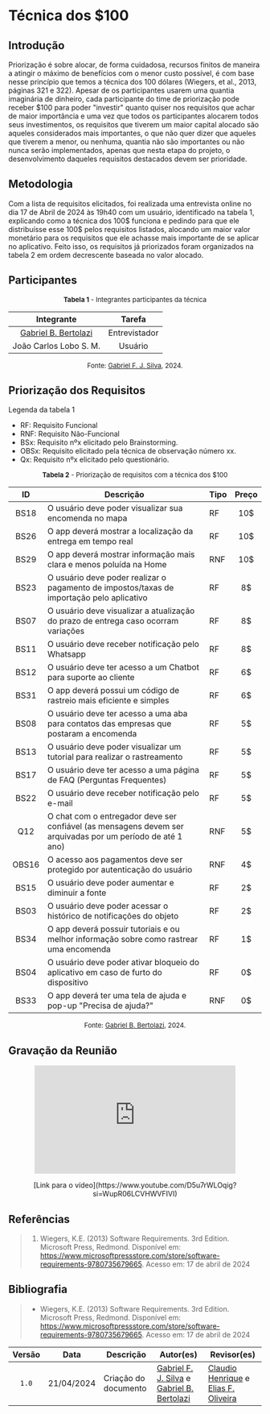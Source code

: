 # Técnica dos $100

## Introdução
Priorização é sobre alocar, de forma cuidadosa, recursos finitos de maneira a atingir o máximo de benefícios com o menor custo possível, é com base nesse princípio que temos a técnica dos 100 dólares (Wiegers, et al., 2013, páginas 321 e 322). Apesar de os participantes usarem uma quantia imaginária de dinheiro, cada participante do time de priorização pode receber $100 para poder "investir" quanto quiser nos requisitos que achar de maior importância e uma vez que todos os participantes alocarem todos seus investimentos, os requisitos que tiverem um maior capital alocado são aqueles considerados mais importantes, o que não quer dizer que aqueles que tiverem a menor, ou nenhuma, quantia não são importantes ou não nunca serão implementados, apenas que nesta etapa do projeto, o desenvolvimento daqueles requisitos destacados devem ser prioridade.

## Metodologia
Com a lista de requisitos elicitados, foi realizada uma entrevista online no dia 17 de Abril de 2024 às 19h40 com um usuário, identificado na tabela 1, explicando como a técnica dos 100$ funciona e pedindo para que ele distribuísse esse 100$ pelos requisitos listados, alocando um maior valor monetário para os requisitos que ele achasse mais importante de se aplicar no aplicativo. Feito isso, os requisitos já priorizados foram organizados na tabela 2 em ordem decrescente baseada no valor alocado.

## Participantes

<center>
<a name="tabelaIntegrantes"></a>
<font size="2"><p>
    <b>Tabela 1</b> - Integrantes participantes da técnica
</p></font>

| Integrante | Tarefa |
|:-:|:-:|
| [Gabriel B. Bertolazi](https://www.github.com/BErtolazi) | Entrevistador |
| João Carlos Lobo S. M. | Usuário |

<font size="2"><p>Fonte: [Gabriel F. J. Silva](https://github.com/MMcLovin), 2024.</p></font>
</center>

## Priorização dos Requisitos 

Legenda da tabela 1

- RF: Requisito Funcional 
- RNF: Requisito Não-Funcional 
- BSx: Requisito nºx elicitado pelo Brainstorming.
- OBSx: Requisito elicitado pela técnica de observação número xx.
- Qx: Requisito nºx elicitado pelo questionário.

<center>
<a name="tabelaIntegrantes"></a>
<font size="2"><p>
    <b>Tabela 2</b> - Priorização de requisitos com a técnica dos $100
</p></font>

| ID | Descrição | Tipo | Preço |
| :-: | --- | --- | :-: |
| BS18 | O usuário deve poder visualizar sua encomenda no mapa | RF | 10$ |
| BS26 | O app deverá mostrar a localização da entrega em tempo real | RF | 10$ |
| BS29 | O app deverá mostrar informação mais clara e menos poluída na Home | RNF | 10$ |
| BS23 | O usuário deve poder realizar o pagamento de impostos/taxas de importação pelo aplicativo | RF | 8$ |
| BS07 | O usuário deve visualizar a atualização do prazo de entrega caso ocorram variações | RF | 8$ |
| BS11 | O usuário deve receber notificação pelo Whatsapp | RF | 8$ |
| BS12 | O usuário deve ter acesso a um Chatbot para suporte ao cliente | RF | 6$ |
| BS31 | O app deverá possui um código de rastreio mais eficiente e simples | RF | 6$ |
| BS08 | O usuário deve ter acesso a uma aba para contatos das empresas que postaram a encomenda | RF | 5$ |
| BS13 | O usuário deve poder visualizar um tutorial para realizar o rastreamento | RF | 5$ |
| BS17 | O usuário deve ter acesso a uma página de FAQ (Perguntas Frequentes) | RF | 5$ |
| BS22 | O usuário deve receber notificação pelo e-mail | RF | 5$ |
| Q12 | O chat com o entregador deve ser confiável (as mensagens devem ser arquivadas por um período de até 1 ano) | RNF | 5$ |
| OBS16 | O acesso aos pagamentos deve ser protegido por autenticação do usuário | RNF | 4$ |
| BS15 | O usuário deve poder aumentar e diminuir a fonte | RF | 2$ |
| BS03 | O usuário deve poder acessar o histórico de notificações do objeto | RF | 2$ |
| BS34 | O app deverá possuir tutoriais e ou melhor informação sobre como rastrear uma encomenda | RF | 1$ |
| BS04 | O usuário deve poder ativar bloqueio do aplicativo em caso de furto do dispositivo | RF | 0$ |
| BS33 | O app deverá ter uma tela de ajuda e pop-up "Precisa de ajuda?" | RNF | 0$ |

<font size="2"><p>Fonte: [Gabriel B. Bertolazi](https://www.github.com/BErtolazi), 2024.</p></font>
</center>

## Gravação da Reunião
<p style="text-align: center"><iframe width="400" height="215" src="https://www.youtube.com/embed/D5u7rWLOqig?si=WupR06LCVHWVFIVI" title="YouTube video player" frameborder="0" allow="accelerometer; autoplay; clipboard-write; encrypted-media; gyroscope; picture-in-picture; web-share" allowfullscreen></iframe></p>
<center>[Link para o vídeo](https://www.youtube.com/D5u7rWLOqig?si=WupR06LCVHWVFIVI)</center>

## Referências
>1. Wiegers, K.E. (2013) Software Requirements. 3rd Edition. Microsoft Press, Redmond. Disponível em: <https://www.microsoftpressstore.com/store/software-requirements-9780735679665>. Acesso em: 17 de abril de 2024

## Bibliografia
>* Wiegers, K.E. (2013) Software Requirements. 3rd Edition. Microsoft Press, Redmond. Disponível em: <https://www.microsoftpressstore.com/store/software-requirements-9780735679665>. Acesso em: 17 de abril de 2024

| Versão | Data | Descrição | Autor(es) | Revisor(es) |
| :----: | :--: | --------- | ----------- | ------ |
| `1.0`  | 21/04/2024 | Criação do documento | [Gabriel F. J. Silva](https://www.github.com/MMcLovin) e [Gabriel B. Bertolazi](https://www.github.com/BErtolazi) | [Claudio Henrique](https://github.com/claudiohsc) e [Elias F. Oliveira](https://github.com/EliasOliver21)|